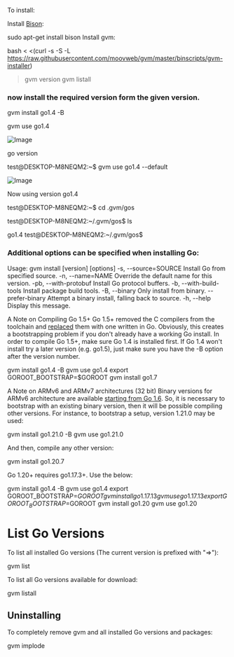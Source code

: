 To install:

Install [Bison](https://www.gnu.org/software/bison/):

sudo apt-get install bison
Install gvm:

bash < <(curl -s -S -L https://raw.githubusercontent.com/moovweb/gvm/master/binscripts/gvm-installer)
> gvm version
 gvm listall

### now install the required version form the given version.
gvm install go1.4 -B

gvm use go1.4


![Image](https://github.com/users/agileguru/projects/24/assets/130822600/f37f2e2c-62eb-4d12-8e4e-b919fc5b5276)



go version

test@DESKTOP-M8NEQM2:~$ gvm use go1.4 --default

![Image](https://github.com/users/agileguru/projects/24/assets/130822600/d5a1bcd9-68c5-4df7-925f-d9a8a2545ba4)

Now using version go1.4

test@DESKTOP-M8NEQM2:~$ cd .gvm/gos

test@DESKTOP-M8NEQM2:~/.gvm/gos$ ls

go1.4
test@DESKTOP-M8NEQM2:~/.gvm/gos$



### Additional options can be specified when installing Go:
Usage: gvm install [version] [options]
    -s,  --source=SOURCE      Install Go from specified source.
    -n,  --name=NAME          Override the default name for this version.
    -pb, --with-protobuf      Install Go protocol buffers.
    -b,  --with-build-tools   Install package build tools.
    -B,  --binary             Only install from binary.
         --prefer-binary      Attempt a binary install, falling back to source.
    -h,  --help               Display this message.

A Note on Compiling Go 1.5+
Go 1.5+ removed the C compilers from the toolchain and [replaced](https://docs.google.com/document/d/1OaatvGhEAq7VseQ9kkavxKNAfepWy2yhPUBs96FGV28/edit) them with one written in Go. Obviously, this creates a bootstrapping problem if you don't already have a working Go install. In order to compile Go 1.5+, make sure Go 1.4 is installed first. If Go 1.4 won't install try a later version (e.g. go1.5), just make sure you have the -B option after the version number.

gvm install go1.4 -B
gvm use go1.4
export GOROOT_BOOTSTRAP=$GOROOT
gvm install go1.7



A Note on ARMv6 and ARMv7 architectures (32 bit)
Binary versions for ARMv6 architecture are available [starting from Go 1.6](https://go.dev/dl/#go1.6). So, it is necessary to bootstrap with an existing binary version, then it will be possible compiling other versions. For instance, to bootstrap a setup, version 1.21.0 may be used:

gvm install go1.21.0 -B
gvm use go1.21.0

And then, compile any other version:

gvm install go1.20.7

Go 1.20+ requires go1.17.3+. Use the below:

gvm install go1.4 -B
gvm use go1.4
export GOROOT_BOOTSTRAP=$GOROOT
gvm install go1.17.13
gvm use go1.17.13
export GOROOT_BOOTSTRAP=$GOROOT
gvm install go1.20
gvm use go1.20

# List Go Versions

To list all installed Go versions (The current version is prefixed with "=>"):

gvm list

To list all Go versions available for download:

gvm listall

## Uninstalling

To completely remove gvm and all installed Go versions and packages:

gvm implode

